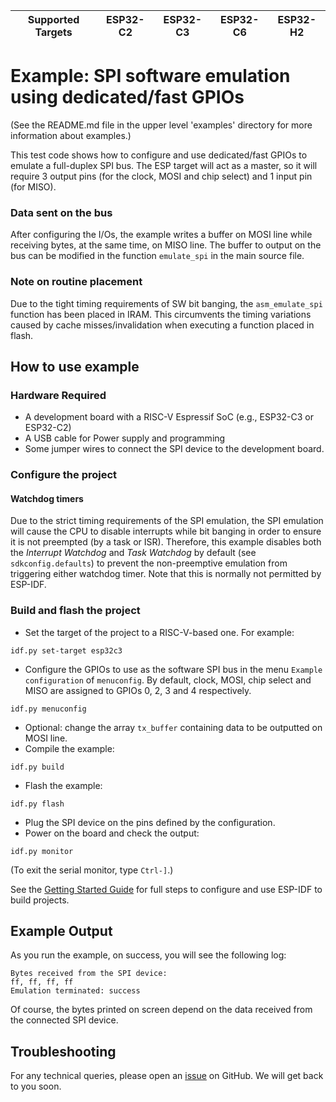 | Supported Targets | ESP32-C2 | ESP32-C3 | ESP32-C6 | ESP32-H2 |
| ----------------- | -------- | -------- | -------- | -------- |

# Example: SPI software emulation using dedicated/fast GPIOs

(See the README.md file in the upper level 'examples' directory for more information about examples.)

This test code shows how to configure and use dedicated/fast GPIOs to emulate a full-duplex SPI bus. The ESP target will act as a master, so it will require 3 output pins (for the clock, MOSI and chip select) and 1 input pin (for MISO).

### Data sent on the bus

After configuring the I/Os, the example writes a buffer on MOSI line while receiving bytes, at the same time, on MISO line. The buffer to output on the bus can be modified in the function `emulate_spi` in the main source file.

### Note on routine placement

Due to the tight timing requirements of SW bit banging, the `asm_emulate_spi` function has been placed in IRAM. This circumvents the timing variations caused by cache misses/invalidation when executing a function placed in flash.

## How to use example

### Hardware Required

* A development board with a RISC-V Espressif SoC (e.g., ESP32-C3 or ESP32-C2)
* A USB cable for Power supply and programming
* Some jumper wires to connect the SPI device to the development board.

### Configure the project

#### Watchdog timers

Due to the strict timing requirements of the SPI emulation, the SPI emulation will cause the CPU to disable interrupts while bit banging in order to ensure it is not preempted (by a task or ISR). Therefore, this example disables both the *Interrupt Watchdog* and *Task Watchdog* by default (see `sdkconfig.defaults`) to prevent the non-preemptive emulation from triggering either watchdog timer. Note that this is normally not permitted by ESP-IDF.

### Build and flash the project

* Set the target of the project to a RISC-V-based one. For example:
```
idf.py set-target esp32c3
```
* Configure the GPIOs to use as the software SPI bus in the menu `Example configuration` of `menuconfig`. By default, clock, MOSI, chip select and MISO are assigned to GPIOs 0, 2, 3 and 4 respectively.
```
idf.py menuconfig
```
* Optional: change the array `tx_buffer` containing data to be outputted on MOSI line.
* Compile the example:
```
idf.py build
```
* Flash the example:
```
idf.py flash
```
* Plug the SPI device on the pins defined by the configuration.
* Power on the board and check the output:
```
idf.py monitor
```

(To exit the serial monitor, type ``Ctrl-]``.)

See the [Getting Started Guide](https://docs.espressif.com/projects/esp-idf/en/latest/get-started/index.html) for full steps to configure and use ESP-IDF to build projects.

## Example Output

As you run the example, on success, you will see the following log:

```
Bytes received from the SPI device:
ff, ff, ff, ff
Emulation terminated: success
```

Of course, the bytes printed on screen depend on the data received from the connected SPI device.

## Troubleshooting

For any technical queries, please open an [issue](https://github.com/espressif/esp-idf/issues) on GitHub. We will get back to you soon.
